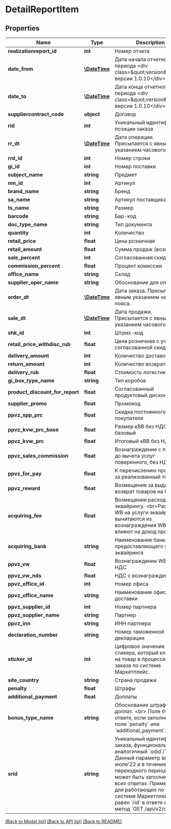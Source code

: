 # DetailReportItem

## Properties
Name | Type | Description | Notes
------------ | ------------- | ------------- | -------------
**realizationreport_id** | **int** | Номер отчета | [optional] 
**date_from** | [**\DateTime**](\DateTime.md) | Дата начала отчетного периода &lt;div class&#x3D;\&quot;version\&quot;&gt;С версии 1.0.10&lt;/div&gt; | [optional] 
**date_to** | [**\DateTime**](\DateTime.md) | Дата конца отчетного периода &lt;div class&#x3D;\&quot;version\&quot;&gt;С версии 1.0.10&lt;/div&gt; | [optional] 
**suppliercontract_code** | **object** | Договор | [optional] 
**rid** | **int** | Уникальный идентификатор позиции заказа | [optional] 
**rr_dt** | [**\DateTime**](\DateTime.md) | Дата операции. Присылается с явным указанием часового пояса. | [optional] 
**rrd_id** | **int** | Номер строки | [optional] 
**gi_id** | **int** | Номер поставки | [optional] 
**subject_name** | **string** | Предмет | [optional] 
**nm_id** | **int** | Артикул | [optional] 
**brand_name** | **string** | Бренд | [optional] 
**sa_name** | **string** | Артикул поставщика | [optional] 
**ts_name** | **string** | Размер | [optional] 
**barcode** | **string** | Бар-код | [optional] 
**doc_type_name** | **string** | Тип документа | [optional] 
**quantity** | **int** | Количество | [optional] 
**retail_price** | **float** | Цена розничная | [optional] 
**retail_amount** | **float** | Сумма продаж (возвратов) | [optional] 
**sale_percent** | **int** | Согласованная скидка | [optional] 
**commission_percent** | **float** | Процент комиссии | [optional] 
**office_name** | **string** | Склад | [optional] 
**supplier_oper_name** | **string** | Обоснование для оплаты | [optional] 
**order_dt** | [**\DateTime**](\DateTime.md) | Дата заказа. Присылается с явным указанием часового пояса. | [optional] 
**sale_dt** | [**\DateTime**](\DateTime.md) | Дата продажи. Присылается с явным указанием часового пояса. | [optional] 
**shk_id** | **int** | Штрих-код | [optional] 
**retail_price_withdisc_rub** | **float** | Цена розничная с учетом согласованной скидки | [optional] 
**delivery_amount** | **int** | Количество доставок | [optional] 
**return_amount** | **int** | Количество возвратов | [optional] 
**delivery_rub** | **float** | Стоимость логистики | [optional] 
**gi_box_type_name** | **string** | Тип коробов | [optional] 
**product_discount_for_report** | **float** | Согласованный продуктовый дисконт | [optional] 
**supplier_promo** | **float** | Промокод | [optional] 
**ppvz_spp_prc** | **float** | Скидка постоянного покупателя | [optional] 
**ppvz_kvw_prc_base** | **float** | Размер кВВ без НДС, % базовый | [optional] 
**ppvz_kvw_prc** | **float** | Итоговый кВВ без НДС, % | [optional] 
**ppvz_sales_commission** | **float** | Вознаграждение с продаж до вычета услуг поверенного, без НДС | [optional] 
**ppvz_for_pay** | **float** | К перечислению продавцу за реализованный товар | [optional] 
**ppvz_reward** | **float** | Возмещение за выдачу и возврат товаров на ПВЗ | [optional] 
**acquiring_fee** | **float** | Возмещение расходов по эквайрингу. &lt;br&gt;Расходы WB на услуги эквайринга: вычитаются из вознаграждения WB и не влияют на доход продавца. | [optional] 
**acquiring_bank** | **string** | Наименование банка, предоставляющего услуги эквайринга | [optional] 
**ppvz_vw** | **float** | Вознаграждение WB без НДС | [optional] 
**ppvz_vw_nds** | **float** | НДС с вознаграждения WB | [optional] 
**ppvz_office_id** | **int** | Номер офиса | [optional] 
**ppvz_office_name** | **string** | Наименование офиса доставки | [optional] 
**ppvz_supplier_id** | **int** | Номер партнера | [optional] 
**ppvz_supplier_name** | **string** | Партнер | [optional] 
**ppvz_inn** | **string** | ИНН партнера | [optional] 
**declaration_number** | **string** | Номер таможенной декларации | [optional] 
**sticker_id** | **int** | Цифровое значение стикера, который клеится на товар в процессе сборки заказа по системе Маркетплейс. | [optional] 
**site_country** | **string** | Страна продажи | [optional] 
**penalty** | **float** | Штрафы | [optional] 
**additional_payment** | **float** | Доплаты | [optional] 
**bonus_type_name** | **string** | Обоснование штрафов и доплат. &lt;br&gt; Поле будет в ответе, если заполнены(о) поля &#x60;penalty&#x60; или &#x60;additional_payment&#x60;. | [optional] 
**srid** | **string** | Уникальный идентификатор заказа, функционально аналогичный &#x60;odid&#x60;/&#x60;rid&#x60;.  Данный параметр введен в июле&#x27;22 и в течение переходного периода может быть заполнен не во всех ответах. Примечание для работающих по системе Маркетплейс: &#x60;srid&#x60; равен &#x60;rid&#x60; в ответе на метод &#x60;GET /api/v2/orders&#x60;. | [optional] 

[[Back to Model list]](../../README.md#documentation-for-models) [[Back to API list]](../../README.md#documentation-for-api-endpoints) [[Back to README]](../../README.md)

